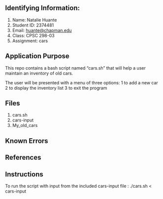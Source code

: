 ## Identifying Information:
1. Name: Natalie Huante
2. Student ID: 2374481
3. Email: huante@chapman.edu
4. Class: CPSC 298-03
5. Assignment: cars

## Application Purpose
This repo contains a bash script named “cars.sh” that will help a user maintain an inventory of old cars.
 
 The user will be presented with a menu of three options:
 1 to add a new car
 2 to display the inventory list
 3 to exit the program

## Files
1. cars.sh
2. cars-input
3. My_old_cars

## Known Errors

## References

## Instructions
To run the script with input from the included cars-input file :
./cars.sh < cars-input
